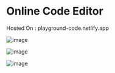 # Online Code Editor 
Hosted On : playground-code.netlify.app

![image](https://github.com/user-attachments/assets/7d6a12c4-83e2-4f31-97ac-c90905680d04)

![image](https://github.com/user-attachments/assets/00ab6213-25df-48e5-8a4a-874b460b67a5)

![image](https://github.com/user-attachments/assets/93672e04-c21d-4674-9b08-7a61ce71de07)
